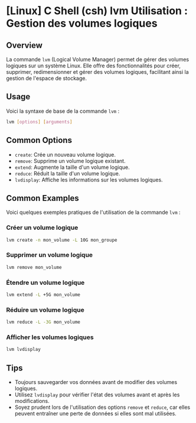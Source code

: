 # [Linux] C Shell (csh) lvm Utilisation : Gestion des volumes logiques

## Overview
La commande `lvm` (Logical Volume Manager) permet de gérer des volumes logiques sur un système Linux. Elle offre des fonctionnalités pour créer, supprimer, redimensionner et gérer des volumes logiques, facilitant ainsi la gestion de l'espace de stockage.

## Usage
Voici la syntaxe de base de la commande `lvm` :

```bash
lvm [options] [arguments]
```

## Common Options
- `create`: Crée un nouveau volume logique.
- `remove`: Supprime un volume logique existant.
- `extend`: Augmente la taille d'un volume logique.
- `reduce`: Réduit la taille d'un volume logique.
- `lvdisplay`: Affiche les informations sur les volumes logiques.

## Common Examples
Voici quelques exemples pratiques de l'utilisation de la commande `lvm` :

### Créer un volume logique
```bash
lvm create -n mon_volume -L 10G mon_groupe
```

### Supprimer un volume logique
```bash
lvm remove mon_volume
```

### Étendre un volume logique
```bash
lvm extend -L +5G mon_volume
```

### Réduire un volume logique
```bash
lvm reduce -L -3G mon_volume
```

### Afficher les volumes logiques
```bash
lvm lvdisplay
```

## Tips
- Toujours sauvegarder vos données avant de modifier des volumes logiques.
- Utilisez `lvdisplay` pour vérifier l'état des volumes avant et après les modifications.
- Soyez prudent lors de l'utilisation des options `remove` et `reduce`, car elles peuvent entraîner une perte de données si elles sont mal utilisées.
